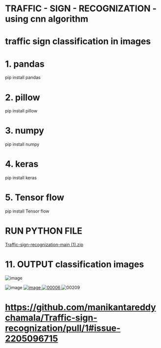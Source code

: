 # TRAFFIC - SIGN - RECOGNIZATION - using cnn algorithm
# traffic sign classification in images
# 1. pandas
pip install pandas
# 2. pillow
pip install pillow
# 3. numpy
pip install numpy
# 4. keras
pip install keras
# 5. Tensor flow
pip install Tensor flow
# RUN PYTHON FILE

[Traffic-sign-recognization-main (1).zip](https://github.com/manikantareddychamala/TRAFFIC-SIGN-RECOGNIZATION-USING-CNN-ALGORITHM-CONVENTIONAL-NEURO-NETWORK-IN-MACHINE-LEARNING/files/14745744/Traffic-sign-recognization-main.1.zip) 

# 11. OUTPUT classification images
![image](https://github.com/manikantareddychamala/TRAFFIC-SIGN-RECOGNIZATION-USING-CNN-ALGORITHM-CONVENTIONAL-NEURO-NETWORK-IN-MACHINE-LEARNING/assets/162694056/04154e48-6218-403c-a86e-3d1f3d2b4c5e)

![image](https://github.com/manikantareddychamala/TRAFFIC-SIGN-RECOGNIZATION-USING-CNN-ALGORITHM-CONVENTIONAL-NEURO-NETWORK-IN-MACHINE-LEARNING/assets/162694056/30e01197-38b1-4b51-a0c4-0d38bc3f00af)
[
![image](https://github.com/manikantareddychamala/TRAFFIC-SIGN-RECOGNIZATION-USING-CNN-ALGORITHM-CONVENTIONAL-NEURO-NETWORK-IN-MACHINE-LEARNING/assets/162694056/5a1866e3-0aa6-46c2-ae89-69d2038c2b03)
](url)
[
![00006](https://github.com/manikantareddychamala/TRAFFIC-SIGN-RECOGNIZATION-USING-CNN-ALGORITHM-CONVENTIONAL-NEURO-NETWORK-IN-MACHINE-LEARNING/assets/162694056/1573a24e-7eb0-43c2-9a14-8cc63272afa9)
](url)
![00209](https://github.com/manikantareddychamala/TRAFFIC-SIGN-RECOGNIZATION-USING-CNN-ALGORITHM-CONVENTIONAL-NEURO-NETWORK-IN-MACHINE-LEARNING/assets/162694056/d7afb8a0-0584-4430-ba21-f18c107f80c9)


# https://github.com/manikantareddychamala/Traffic-sign-recognization/pull/1#issue-2205096715

